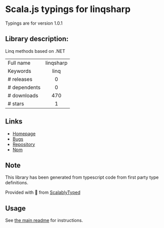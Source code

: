 
# Scala.js typings for linqsharp

Typings are for version 1.0.1

## Library description:
Linq methods based on .NET

|                    |                 |
| ------------------ | :-------------: |
| Full name          | linqsharp |
| Keywords           | linq |
| # releases         | 0 |
| # dependents       | 0 |
| # downloads        | 470 |
| # stars            | 1 |

## Links
- [Homepage](https://github.com/brunolm/LinqSharp#readme)
- [Bugs](https://github.com/brunolm/LinqSharp/issues)
- [Repository](https://github.com/brunolm/LinqSharp)
- [Npm](https://www.npmjs.com/package/linqsharp)
    


## Note
This library has been generated from typescript code from first party type definitions.

Provided with :purple_heart: from [ScalablyTyped](https://github.com/oyvindberg/ScalablyTyped)

## Usage
See [the main readme](../../readme.md) for instructions.


